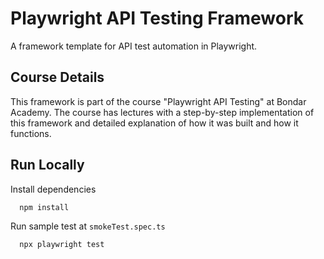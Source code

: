 
# Playwright API Testing Framework

A framework template for API test automation in Playwright.


## Course Details

This framework is part of the course "Playwright API Testing" at Bondar Academy. 
The course has lectures with a step-by-step implementation of this framework and detailed explanation of how it was built and how it functions.


## Run Locally



Install dependencies

```bash
  npm install
```

Run sample test at `smokeTest.spec.ts`

```bash
  npx playwright test
```

